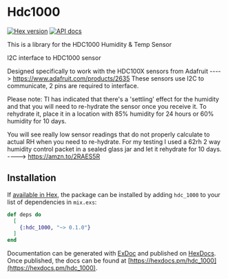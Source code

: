 # Hdc1000

[![Hex version](https://img.shields.io/hexpm/v/hdc_1000.svg "Hex version")](https://hex.pm/packages/hdc_1000)
[![API docs](https://img.shields.io/hexpm/v/hdc_1000.svg?label=hexdocs "API docs")](https://hexdocs.pm/hdc_1000/readme.html)

  This is a library for the HDC1000 Humidity & Temp Sensor

  I2C interface to HDC1000 sensor

  Designed specifically to work with the HDC100X sensors from Adafruit
  ----> https://www.adafruit.com/products/2635
  These sensors use I2C to communicate, 2 pins are required to
  interface.

  Please note:
  TI has indicated that there's a 'settling' effect for the humidity and
  that you will need to re-hydrate the sensor once you receive it.
  To rehydrate it, place it in a location with 85% humidity for 24 hours
  or 60% humidity for 10 days.

  You will see really low sensor readings that do not properly calculate to actual RH when you need to re-hydrate.
  For my testing I used a 62rh 2 way humidity control packet in a sealed glass jar and
  let it rehydrate for 10 days.
  ----> https://amzn.to/2RAES5R


## Installation

If [available in Hex](https://hex.pm/docs/publish), the package can be installed
by adding `hdc_1000` to your list of dependencies in `mix.exs`:

```elixir
def deps do
  [
    {:hdc_1000, "~> 0.1.0"}
  ]
end
```

Documentation can be generated with [ExDoc](https://github.com/elixir-lang/ex_doc)
and published on [HexDocs](https://hexdocs.pm). Once published, the docs can
be found at [https://hexdocs.pm/hdc_1000](https://hexdocs.pm/hdc_1000).

